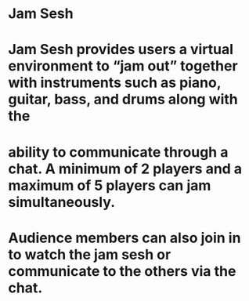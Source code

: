 # Jam Sesh

# Jam Sesh provides users a virtual environment to “jam out” together with instruments such as piano, guitar, bass, and drums along with the 
# ability to communicate through a chat. A minimum of 2 players and a maximum of 5 players can jam simultaneously. 
# Audience members can also join in to watch the jam sesh or communicate to the others via the chat.
